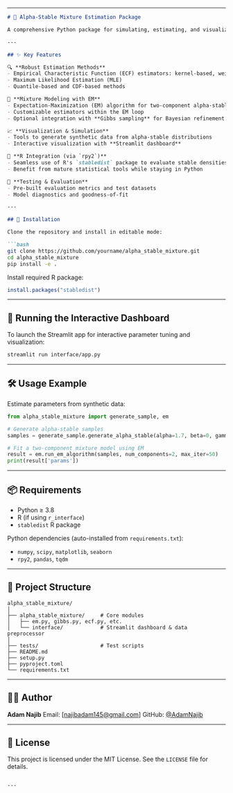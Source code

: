 
---

````markdown
# 🌌 Alpha-Stable Mixture Estimation Package

A comprehensive Python package for simulating, estimating, and visualizing **alpha-stable mixture distributions**. This toolkit is built for statisticians, data scientists, and researchers who work with heavy-tailed or skewed data models where Gaussian assumptions fall short.

---

## ✨ Key Features

🔍 **Robust Estimation Methods**
- Empirical Characteristic Function (ECF) estimators: kernel-based, weighted OLS
- Maximum Likelihood Estimation (MLE)
- Quantile-based and CDF-based methods

🧠 **Mixture Modeling with EM**
- Expectation-Maximization (EM) algorithm for two-component alpha-stable mixtures
- Customizable estimators within the EM loop
- Optional integration with **Gibbs sampling** for Bayesian refinement

📈 **Visualization & Simulation**
- Tools to generate synthetic data from alpha-stable distributions
- Interactive visualization with **Streamlit dashboard**

🔗 **R Integration (via `rpy2`)**
- Seamless use of R's `stabledist` package to evaluate stable densities and CDFs
- Benefit from mature statistical tools while staying in Python

🧪 **Testing & Evaluation**
- Pre-built evaluation metrics and test datasets
- Model diagnostics and goodness-of-fit

---

## 🚀 Installation

Clone the repository and install in editable mode:

```bash
git clone https://github.com/yourname/alpha_stable_mixture.git
cd alpha_stable_mixture
pip install -e .
````

Install required R package:

```r
install.packages("stabledist")
```

---

## 🧪 Running the Interactive Dashboard

To launch the Streamlit app for interactive parameter tuning and visualization:

```bash
streamlit run interface/app.py
```

---

## 🛠️ Usage Example

Estimate parameters from synthetic data:

```python
from alpha_stable_mixture import generate_sample, em

# Generate alpha-stable samples
samples = generate_sample.generate_alpha_stable(alpha=1.7, beta=0, gamma=1, delta=0, size=1000)

# Fit a two-component mixture model using EM
result = em.run_em_algorithm(samples, num_components=2, max_iter=50)
print(result['params'])
```

---

## 📦 Requirements

* Python ≥ 3.8
* R (if using `r_interface`)
* `stabledist` R package

Python dependencies (auto-installed from `requirements.txt`):

* `numpy`, `scipy`, `matplotlib`, `seaborn`
* `rpy2`, `pandas`, `tqdm`

---

## 📁 Project Structure

```
alpha_stable_mixture/
│
├── alpha_stable_mixture/     # Core modules
│   ├── em.py, gibbs.py, ecf.py, etc.
│   └── interface/            # Streamlit dashboard & data preprocessor
│
├── tests/                    # Test scripts
├── README.md
├── setup.py
├── pyproject.toml
└── requirements.txt
```

---

## 👨‍💻 Author

**Adam Najib**
Email: \[[najibadam145@gmail.com](mailto:najibadam145@gmail.com)]
GitHub: [@AdamNajib](https://github.com/AdamNajib)

---

## 📜 License

This project is licensed under the MIT License. See the `LICENSE` file for details.

```

---

```
